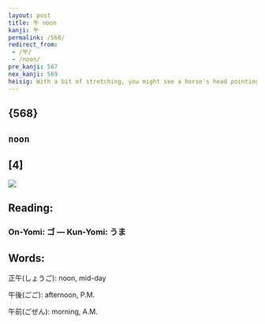```yaml
---
layout: post
title: 午 noon
kanji: 午
permalink: /568/
redirect_from:
 - /午/
 - /noon/
pre_kanji: 567
nex_kanji: 569
heisig: With a bit of stretching, you might see a horse's head pointing leftwards in this character. That gives the primary meaning of the Chinese zodiacal sign of the horse, which corresponds to the hour of <b>noon</b>. Note how this kanji primitive differs from that for <i>cow</i> (Frame 260).
---
```


## {568}

## `noon`

## [4]

<div class="stroke"><img src="E58D88.png" /></div>

## Reading:

### On-Yomi: ゴ &mdash; Kun-Yomi: うま

## Words:

正午(しょうご): noon, mid-day

午後(ごご): afternoon, P.M.

午前(ごぜん): morning, A.M.
